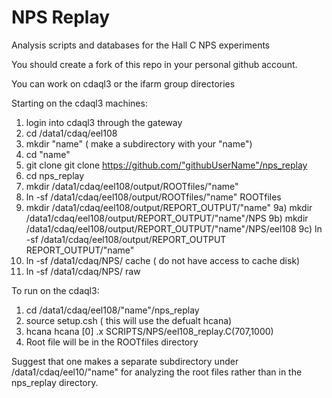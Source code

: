 # NPS Replay

Analysis scripts and databases for the Hall C NPS experiments

You should create a fork of this repo in your personal github account.

You can work on cdaql3 or the ifarm group directories

Starting on the cdaql3 machines:
1) login into cdaql3 through the gateway
2) cd  /data1/cdaq/eel108
3) mkdir "name"  ( make a subdirectory with your "name")
4) cd "name"
5) git clone git clone https://github.com/"githubUserName"/nps_replay
6) cd nps_replay
7) mkdir /data1/cdaq/eel108/output/ROOTfiles/"name"
8) ln -sf /data1/cdaq/eel108/output/ROOTfiles/"name" ROOTfiles
9) mkdir /data1/cdaq/eel108/output/REPORT_OUTPUT/"name"
9a) mkdir /data1/cdaq/eel108/output/REPORT_OUTPUT/"name"/NPS
9b) mkdir /data1/cdaq/eel108/output/REPORT_OUTPUT/"name"/NPS/eel108
9c) ln -sf /data1/cdaq/eel108/output/REPORT_OUTPUT REPORT_OUTPUT/"name"
10) ln -sf /data1/cdaq/NPS/ cache  ( do not have access to cache disk)
11) ln -sf /data1/cdaq/NPS/ raw

To run on the cdaql3:
1) cd /data1/cdaq/eel108/"name"/nps_replay
2) source setup.csh ( this will use the defualt hcana)
3) hcana
   hcana [0] .x SCRIPTS/NPS/eel108_replay.C(707,1000)
4) Root file will be in the ROOTfiles directory

Suggest that one makes a separate subdirectory under
/data1/cdaq/eel10/"name" for analyzing the root files
rather than in the nps_replay directory.
 

 



